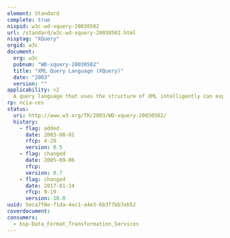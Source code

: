 ```yaml
---
element: Standard
complete: true
nispid: w3c-wd-xquery-20030502
url: /standard/w3c-wd-xquery-20030502.html
nisptag: "XQuery"
orgid: w3c
document:
  org: w3c
  pubnum: "WD-xquery-20030502"
  title: "XML Query Language (XQuery)"
  date: "2003"
  version: ""
applicability: >2
  A query language that uses the structure of XML intelligently can express queries across all these kinds of data, whether physically stored in XML or viewed as XML via middleware. This specification describes a query language, which is designed to be broadly applicable across many types of XML data sources.
rp: ncia-ces
status:
  uri: http://www.w3.org/TR/2003/WD-xquery-20030502/
  history: 
    - flag: added
      date: 2003-08-01
      rfcp: 4-28
      version: 0.5
    - flag: changed
      date: 2005-09-06
      rfcp: 
      version: 0.7
    - flag: changed
      date: 2017-01-14
      rfcp: 9-19
      version: 10.0
uuid: 5eca7f8e-f1da-4ac1-a4e3-6b3f7bb7eb52
coverdocument:
consumers:
  - bsp-Data_Format_Transformation_Services
---
```

